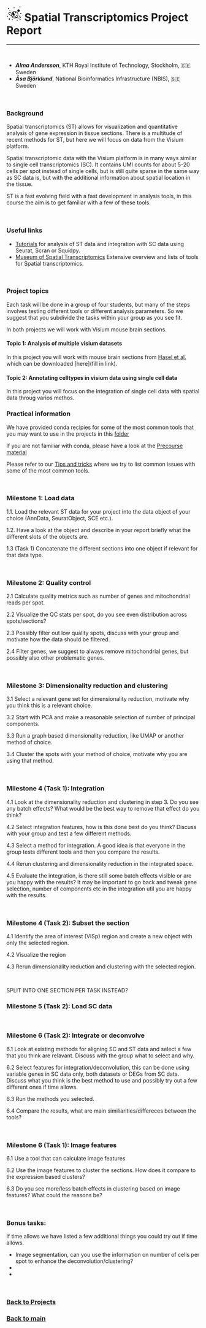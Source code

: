
# <img border="0" src="../logos/spatial_transcriptomics.png" width="40" height="40"> Spatial Transcriptomics Project Report
***

<br/>

- __*Alma Andersson*__, KTH Royal Institute of Technology, Stockholm, 🇸🇪 Sweden
- __*Åsa Björklund*__, National Bioinformatics Infrastructure (NBIS), 🇸🇪 Sweden

<br/>

### Background

Spatial transcriptomics (ST) allows for visualization and quantitative analysis of gene expression in tissue sections. There is a multitude of recent methods for ST, but here we will focus on data from the Visium platform.

Spatial transcriptomic data with the Visium platform is in many ways similar to single cell transcriptomics (SC). It contains UMI counts for about 5-20 cells per spot instead of single cells, but is still quite sparse in the same way as SC data is, but with the additional information about spatial location in the tissue.

ST is a fast evolving field with a fast development in analysis tools, in this course the aim is to get familiar with a few of these tools.

<br/>


### Useful links

* [Tutorials](https://nbisweden.github.io/workshop-scRNAseq/exercises) for analysis of ST data and integration with SC data using Seurat, Scran or Squidpy.
* [Museum of Spatial Transcriptomics](https://pachterlab.github.io/LP_2021/) Extensive overview and lists of tools for Spatial transcriptomics. 


<br/>

### Project topics

Each task will be done in a group of four students, but many of the steps involves testing different tools or different analysis parameters. So we suggest that you subdivide the tasks within your group as you see fit.

In both projects we will work with Visium mouse brain sections. 

#### Topic 1: Analysis of multiple visium datasets

In this project you will work with mouse brain sections from [Hasel et al.](https://www.nature.com/articles/s41593-021-00905-6) which can be downloaded [here](fill in link). 


#### Topic 2: Annotating celltypes in visium data using single cell data

In this project you will focus on the integration of single cell data with spatial data throug varios methos. 


### Practical information

We have provided conda recipies for some of the most common tools that you may want to use in the projects in this [folder](https://github.com/NBISweden/single-cell_sib_scilifelab_2021/tree/main/project_spatial/conda/)

If you are not familiar with conda, please have a look at the [Precourse material](../precourse)

Please refer to our [Tips and tricks](tips) where we try to list common issues with some of the most common tools.

<br/>

### Milestone 1: Load data

1.1. Load the relevant ST data for your project into the data object of your choice (AnnData, SeuratObject, SCE etc.).

1.2. Have a look at the object and describe in your report briefly what the different slots of the objects are.

1.3 (Task 1) Concatenate the different sections into one object if relevant for that data type.

<br/>

### Milestone 2: Quality control

2.1 Calculate quality metrics such as number of genes and mitochondrial reads per spot.

2.2 Visualize the QC stats per spot, do you see even distribution across spots/sections?

2.3 Possibly filter out low quality spots, discuss with your group and motivate how the data should be filtered. 

2.4 Filter genes, we suggest to always remove mitochondrial genes, but possibly also other problematic genes.

<br/>

### Milestone 3: Dimensionality reduction and clustering

3.1 Select a relevant gene set for dimensionality reduction, motivate why you think this is a relevant choice.

3.2 Start with PCA and make a reasonable selection of number of principal components.

3.3 Run a graph based dimensionality reduction, like UMAP or another method of choice.

3.4 Cluster the spots with your method of choice, motivate why you are using that method.

<br/>




### Milestone 4 (Task 1): Integration

4.1 Look at the dimensionality reduction and clustering in step 3. Do you see any batch effects? What would be the best way to remove that effect do you think?

4.2 Select integration features, how is this done best do you think? Discuss with your group and test a few different methods.

4.3 Select a method for integration. A good idea is that everyone in the group tests different tools and then you compare the results.

4.4 Rerun clustering and dimensionality reduction in the integrated space.

4.5 Evaluate the integration, is there still some batch effects visible or are you happy with the results? It may be important to go back and tweak gene selection, number of components etc in the integration util you are happy with the results.

<br/>

### Milestone 4 (Task 2): Subset the section

4.1 Identify the area of interest (VISp) region and create a new object with only the selected region.

4.2 Visualize the region

4.3 Rerun dimensionality reduction and clustering with the selected region.

<br/>


SPLIT INTO ONE SECTION PER TASK INSTEAD?


### Milestone 5 (Task 2): Load SC data


<br/>

### Milestone 6 (Task 2): Integrate or deconvolve

6.1 Look at existing methods for aligning SC and ST data and select a few that you think are relavant. Discuss with the group what to select and why. 

6.2 Select features for integration/deconvolution, this can be done using variable genes in SC data only, both datasets or DEGs from SC data. Discuss what you think is the best method to use and possibly try out a few different ones if time allows.

6.3 Run the methods you selected.

6.4 Compare the results, what are main similiarities/differeces between the tools?

<br/>

### Milestone 6 (Task 1): Image features

6.1 Use a tool that can calculate image features

6.2 Use the image features to cluster the sections. How does it compare to the expression based clusters?

6.3 Do you see more/less batch effects in clustering based on image features? What could the reasons be?


<br/>

### Bonus tasks:

If time allows we have listed a few additional things you could try out if time allows.

* Image segmentation, can you use the information on number of cells per spot to enhance the deconvolution/clustering?
*
* 

<br/>

### [Back to Projects](/single-cell_sib_scilifelab_2021/projects)

### [Back to main](/single-cell_sib_scilifelab_2021/README)
